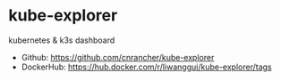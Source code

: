 # kube-explorer

kubernetes & k3s  dashboard

- Github: https://github.com/cnrancher/kube-explorer
- DockerHub: https://hub.docker.com/r/liwanggui/kube-explorer/tags
